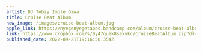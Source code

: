 ```yaml
---
artist: DJ Tobzy Imole Giwa
title: Cruise Beat Album
new_image: /images/cruise-beat-album.jpg
apple_link: https://nyegenyegetapes.bandcamp.com/album/cruise-beat-album
link: https://www.dropbox.com/s/9y47guek8sexvkc/CruiseBeatAlbum.zip?dl=1
published_date: 2022-09-21T19:16:50.354Z
---
```

